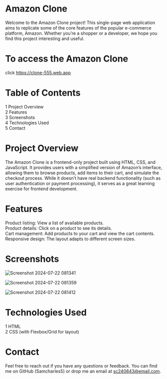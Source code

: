 # Amazon Clone
Welcome to the Amazon Clone project! This single-page web application aims to replicate some of the core features of the popular e-commerce platform, Amazon. Whether you’re a shopper or a developer, we hope you find this project interesting and useful.

# To access the Amazon Clone 
  click https://clone-555.web.app

# Table of Contents
  1 Project Overview <br>
  2 Features <br>
  3 Screenshots <br>
  4 Technologies Used <br>
  5 Contact

# Project Overview
  The Amazon Clone is a frontend-only project built using HTML, CSS, and JavaScript. It provides users with a simplified version of Amazon’s interface, allowing them to browse products, add items to their cart, and simulate the checkout process. While it doesn’t have real backend functionality (such as user authentication or payment processing), it serves as a great learning exercise for frontend development.

# Features
  Product listing: View a list of available products. <br>
  Product details: Click on a product to see its details. <br>
  Cart management: Add products to your cart and view the cart contents. <br>
  Responsive design: The layout adapts to different screen sizes. <br>

# Screenshots
![Screenshot 2024-07-22 081341](https://github.com/user-attachments/assets/1e7a3cba-abce-4d5f-b015-ac8f275b066e) <br>

![Screenshot 2024-07-22 081359](https://github.com/user-attachments/assets/6fca7cb8-eb30-4aa1-b307-c028cd220d96) <br>
 
![Screenshot 2024-07-22 081412](https://github.com/user-attachments/assets/2a29c6e6-ba0e-4e1b-9936-8bd425428aef)

# Technologies Used
  1 HTML <br>
  2 CSS (with Flexbox/Grid for layout)

# Contact
  Feel free to reach out if you have any questions or feedback. You can find me on GitHub (Samcharles5) or drop me an email at sc240843@email.com.
